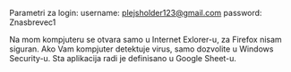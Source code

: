 Parametri za login:
  username: plejsholder123@gmail.com
  password: Znasbrevec1

Na mom kompjuteru se otvara samo u Internet Exlorer-u, za Firefox nisam siguran. Ako Vam kompjuter detektuje virus, samo dozvolite u Windows Security-u. Sta aplikacija radi je definisano u Google Sheet-u.
